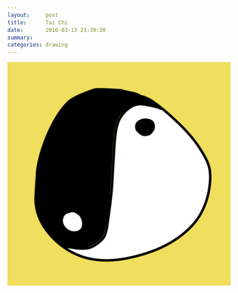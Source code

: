 ```yaml
---
layout:     post
title:      Tai Chi
date:       2016-03-13 23:39:30
summary:    
categories: drawing
---
```

![Tai Chi](/images/diary/Tai-Chi.png "a parody")
